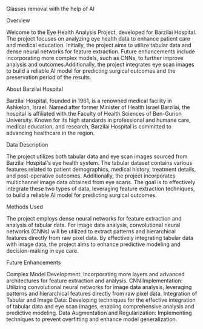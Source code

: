 Glasses removal with the help of AI

Overview

Welcome to the Eye Health Analysis Project, developed for Barzilai Hospital. The project focuses on analyzing eye health data to enhance patient care and medical education. Initially, the project aims to utilize tabular data and dense neural networks for feature extraction. Future enhancements include incorporating more complex models, such as CNNs, to further improve analysis and outcomes.Additionally, the project integrates eye scan images to build a reliable AI model for predicting surgical outcomes and the preservation period of the results.

About Barzilai Hospital

Barzilai Hospital, founded in 1961, is a renowned medical facility in Ashkelon, Israel. Named after former Minister of Health Israel Barzilai, the hospital is affiliated with the Faculty of Health Sciences of Ben-Gurion University. Known for its high standards in professional and humane care, medical education, and research, Barzilai Hospital is committed to advancing healthcare in the region.

Data Description

The project utilizes both tabular data and eye scan images sourced from Barzilai Hospital's eye health system. The tabular dataset contains various features related to patient demographics, medical history, treatment details, and post-operative outcomes. Additionally, the project incorporates multichannel image data obtained from eye scans. The goal is to effectively integrate these two types of data, leveraging feature extraction techniques, to build a reliable AI model for predicting surgical outcomes.

Methods Used

The project employs dense neural networks for feature extraction and analysis of tabular data. For image data analysis, convolutional neural networks (CNNs) will be utilized to extract patterns and hierarchical features directly from raw pixel data. By effectively integrating tabular data with image data, the project aims to enhance predictive modeling and decision-making in eye care.

Future Enhancements

Complex Model Development: Incorporating more layers and advanced architectures for feature extraction and analysis.
CNN Implementation: Utilizing convolutional neural networks for image data analysis, leveraging patterns and hierarchical features directly from raw pixel data.
Integration of Tabular and Image Data: Developing techniques for the effective integration of tabular data and eye scan images, enabling comprehensive analysis and predictive modeling.
Data Augmentation and Regularization: Implementing techniques to prevent overfitting and enhance model generalization.
